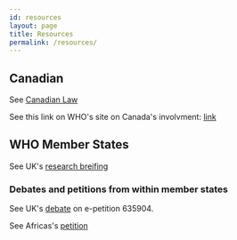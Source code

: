 ```yaml
---
id: resources
layout: page
title: Resources
permalink: /resources/
--- 
```


## Canadian

See [Canadian Law](/law/can/resources)

See this link on WHO's site on Canada's involvment: [link](https://www.who.int/about/funding/contributors/can)

## WHO Member States

See UK's [research breifing](https://commonslibrary.parliament.uk/research-briefings/cbp-9550/)


### Debates and petitions from within member states

See UK's [debate](https://www.theyworkforyou.com/whall/?id=2023-12-18a.419.0) on e-petition 635904.

See Africas's [petition](https://www.change.org/p/withdraw-draft-who-pandemic-treaty-amendments-to-the-international-health-regulations) 

<!--
## Funders to the WHO

TODO

## Groups Of Experts

TODO
-->
